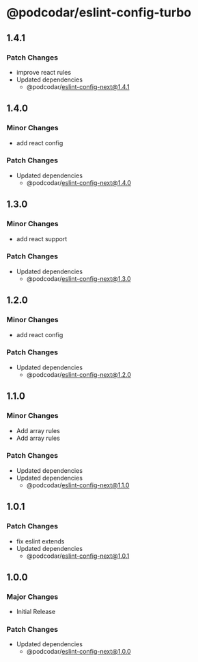 # @podcodar/eslint-config-turbo

## 1.4.1

### Patch Changes

- improve react rules
- Updated dependencies
  - @podcodar/eslint-config-next@1.4.1

## 1.4.0

### Minor Changes

- add react config

### Patch Changes

- Updated dependencies
  - @podcodar/eslint-config-next@1.4.0

## 1.3.0

### Minor Changes

- add react support

### Patch Changes

- Updated dependencies
  - @podcodar/eslint-config-next@1.3.0

## 1.2.0

### Minor Changes

- add react config

### Patch Changes

- Updated dependencies
  - @podcodar/eslint-config-next@1.2.0

## 1.1.0

### Minor Changes

- Add array rules
- Add array rules

### Patch Changes

- Updated dependencies
- Updated dependencies
  - @podcodar/eslint-config-next@1.1.0

## 1.0.1

### Patch Changes

- fix eslint extends
- Updated dependencies
  - @podcodar/eslint-config-next@1.0.1

## 1.0.0

### Major Changes

- Initial Release

### Patch Changes

- Updated dependencies
  - @podcodar/eslint-config-next@1.0.0
